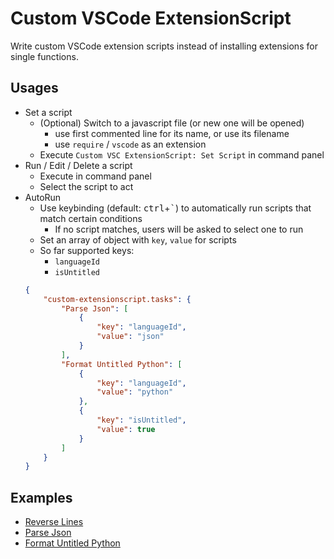 # Custom VSCode ExtensionScript

Write custom VSCode extension scripts instead of installing extensions for single functions.

## Usages
- Set a script
    - (Optional) Switch to a javascript file (or new one will be opened)
        - use first commented line for its name, or use its filename
        - use `require` / `vscode` as an extension
    - Execute `Custom VSC ExtensionScript: Set Script` in command panel
- Run / Edit / Delete a script
    - Execute in command panel
    - Select the script to act
- AutoRun
    - Use keybinding (default: <kbd>ctrl</kbd>+<kbd>`</kbd>) to automatically run scripts that match certain conditions
        - If no script matches, users will be asked to select one to run
    - Set an array of object with `key`, `value` for scripts
    - So far supported keys:
        - `languageId`
        - `isUntitled`
    ```json
    {
        "custom-extensionscript.tasks": {
            "Parse Json": [
                {
                    "key": "languageId",
                    "value": "json"
                }
            ],
            "Format Untitled Python": [
                {
                    "key": "languageId",
                    "value": "python"
                },
                {
                    "key": "isUntitled",
                    "value": true
                }
            ]
        }
    }
    ```


## Examples
- [Reverse Lines](https://github.com/invobzvr/vscode-custom-extensionscript/blob/master/examples/reverseLines.js)
- [Parse Json](https://github.com/invobzvr/vscode-custom-extensionscript/blob/master/examples/parseJson.js)
- [Format Untitled Python](https://github.com/invobzvr/vscode-custom-extensionscript/blob/master/examples/formatUntitledPython.js)
